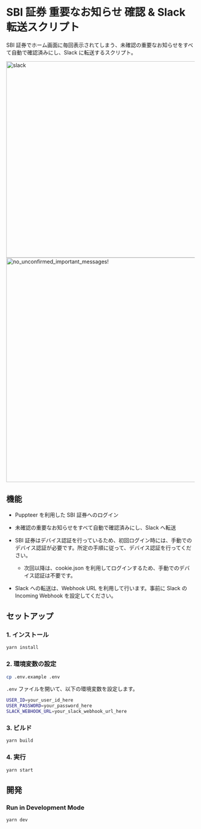 # SBI 証券 重要なお知らせ 確認 & Slack 転送スクリプト

SBI 証券でホーム画面に毎回表示されてしまう、未確認の重要なお知らせをすべて自動で確認済みにし、Slack に転送するスクリプト。

<img width="525" alt="slack" src="https://github.com/user-attachments/assets/a1d568f7-feb2-4f84-9e39-978b6fd4885d" />

<img width="600" alt="no_unconfirmed_important_messages!" src="https://github.com/user-attachments/assets/130f2f95-19c0-4cc0-9ada-2906c0e18b71" />

## 機能

- Puppteer を利用した SBI 証券へのログイン
- 未確認の重要なお知らせをすべて自動で確認済みにし、Slack へ転送

- SBI 証券はデバイス認証を行っているため、初回ログイン時には、手動でのデバイス認証が必要です。所定の手順に従って、デバイス認証を行ってください。
  - 次回以降は、cookie.json を利用してログインするため、手動でのデバイス認証は不要です。
- Slack への転送は、Webhook URL を利用して行います。事前に Slack の Incoming Webhook を設定してください。

## セットアップ

### 1. インストール

```bash
yarn install
```

### 2. 環境変数の設定

```bash
cp .env.example .env
```

`.env` ファイルを開いて、以下の環境変数を設定します。

```bash
USER_ID=your_user_id_here
USER_PASSWORD=your_password_here
SLACK_WEBHOOK_URL=your_slack_webhook_url_here
```

### 3. ビルド

```bash
yarn build
```

### 4. 実行

```bash
yarn start
```

## 開発

### Run in Development Mode

```bash
yarn dev
```
